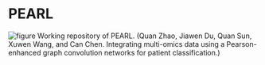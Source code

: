 # PEARL
![figure](https://github.com/user-attachments/assets/87c5a0ab-fbfa-493a-a78a-cf0316f55435)
Working repository of PEARL. (Quan Zhao, Jiawen Du, Quan Sun, Xuwen Wang, and Can Chen. Integrating multi-omics data using a Pearson-enhanced graph convolution networks for patient classification.)
